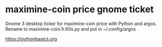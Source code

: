 # maximine-coin price gnome ticket 

Gnome 3 desktop ticker for maximine-coin price with Python and argos. Rename to maximine-coin.1r.60s.py and put in ~/.config/argos

https://pythonbasics.org

